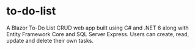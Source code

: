 # to-do-list
A Blazor To-Do List CRUD web app built using C# and .NET 6 along with Entity Framework Core and SQL Server Express. Users can create, read, update and delete their own tasks.
